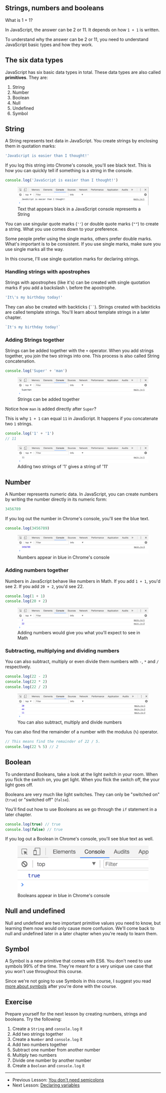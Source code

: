 ## Strings, numbers and booleans

What is 1 + 1?

In JavaScript, the answer can be 2 or 11. It depends on how `1 + 1` is written.

To understand why the answer can be 2 or 11, you need to understand JavaScript basic types and how they work.

## The six data types

JavaScript has six basic data types in total. These data types are also called **primitives**. They are:

1. String
2. Number
3. Boolean
4. Null
5. Undefined
6. Symbol

## String

A String represents text data in JavaScript. You create strings by enclosing them in quotation marks:

```js
'JavaScript is easier than I thought!'
```

If you log this string into Chrome's console, you'll see black text. This is how you can quickly tell if something is a string in the console.

```js
console.log('JavaScript is easier than I thought!')
```

<figure>
  <img src="../../images/js-basics/str-num-bool/string.png" alt="Text that appears black in a JavaScript console represents a String">
  <figcaption>Text that appears black in a JavaScript console represents a String</figcaption>
</figure>

You can use singular quote marks (`''`) or double quote marks (`""`) to create a string. What you use comes down to your preference.

Some people prefer using the single marks, others prefer double marks. What's important is to be consistent. If you use single marks, make sure you use single marks all the way.

In this course, I'll use single quotation marks for declaring strings.

### Handling strings with apostrophes

Strings with apostrophes (like it's) can be created with single quotation marks if you add a backslash `\` before the apostrophe.

```js
'It\'s my birthday today!'
```

They can also be created with backticks (<code>``</code>). Strings created with backticks are called template strings. You'll learn about template strings in a later chapter.

```js
`It's my birthday today!`
```

### Adding Strings together

Strings can be added together with the `+` operator. When you add strings together, you join the two strings into one. This process is also called String concatenation.

```js
console.log('Super' + 'man')
```

<figure>
  <img src="../../images/js-basics/str-num-bool/string-add.png" alt="Strings can be added together">
  <figcaption>Strings can be added together</figcaption>
</figure>

Notice how `man` is added directly after `Super`?

This is why `1 + 1` can equal `11` in JavaScript. It happens if you concatenate two `1` strings.

```js
console.log('1' + '1')
// 11
```

<figure>
  <img src="../../images/js-basics/str-num-bool/string-add-1plus1.png" alt="Adding two strings of '1' gives a string of '11'">
  <figcaption>Adding two strings of '1' gives a string of '11'</figcaption>
</figure>

## Number

A Number represents numeric data. In JavaScript, you can create numbers by writing the number directly in its numeric form:

```js
3456789
```

If you log out the number in Chrome's console, you'll see the blue text.

```js
console.log(3456789)
```

<figure>
  <img src="../../images/js-basics/str-num-bool/number.png" alt="Numbers appear in blue in Chrome's console">
  <figcaption>Numbers appear in blue in Chrome's console</figcaption>
</figure>

### Adding numbers together

Numbers in JavaScript behave like numbers in Math. If you add `1 + 1`, you'd see 2. If you add `20 + 2`, you'd see 22.

```js
console.log(1 + 1)
console.log(20 + 2)
```

<figure>
  <img src="../../images/js-basics/str-num-bool/number-add.png" alt="Adding numbers would give you what you'll expect to see in Math">
  <figcaption>Adding numbers would give you what you'll expect to see in Math</figcaption>
</figure>

### Subtracting, multiplying and dividing numbers

You can also subtract, multiply or even divide them numbers with `-`, `*` and `/` respectively.

```js
console.log(22 - 2)
console.log(22 * 2)
console.log(22 / 2)
```

<figure>
  <img src="../../images/js-basics/str-num-bool/number-others.png" alt="You can also subtract, multiply and divide numbers">
  <figcaption>You can also subtract, multiply and divide numbers</figcaption>
</figure>

You can also find the remainder of a number with the modulus (`%`) operator.

```js
// This means find the remainder of 22 / 5.
console.log(22 % 5) // 2
```

## Boolean

To understand Booleans, take a look at the light switch in your room. When you flick the switch on, you get light. When you flick the switch off, the your light goes off.

Booleans are very much like light switches. They can only be "switched on" (`true`) or "switched off" (`false`).

You'll find out how to use Booleans as we go through the `if` statement in a later chapter.

```js
console.log(true) // true
console.log(false) // true
```

If you log out a Boolean in Chrome's console, you'll see blue text as well.

<figure>
  <img src="../../images/js-basics/str-num-bool/boolean.png" alt="Booleans appear in blue in Chrome's console">
  <figcaption>Booleans appear in blue in Chrome's console</figcaption>
</figure>

## Null and undefined

Null and undefined are two important primitive values you need to know, but learning them now would only cause more confusion. We'll come back to null and undefined later in a later chapter when you're ready to learn them.

## Symbol

A Symbol is a new primitive that comes with ES6. You don't need to use symbols 99% of the time. They're meant for a very unique use case that you won't use throughout this course.

Since we're not going to use Symbols in this course, I suggest you read [more about symbols](https://developer.mozilla.org/en-US/docs/Glossary/Symbol) after you're done with the course.

## Exercise

Prepare yourself for the next lesson by creating numbers, strings and booleans. Try the following:

1. Create a `String` and `console.log` it
2. Add two strings together
3. Create a `Number` and `console.log` it
4. Add two numbers together
5. Subtract one number from another number
6. Multiply two numbers
7. Divide one number by another number
8. Create a `Boolean` and `console.log` it

---

- Previous Lesson: [You don't need semicolons](05.semicolons.md)
- Next Lesson: [Declaring variables](07.variables.md)
